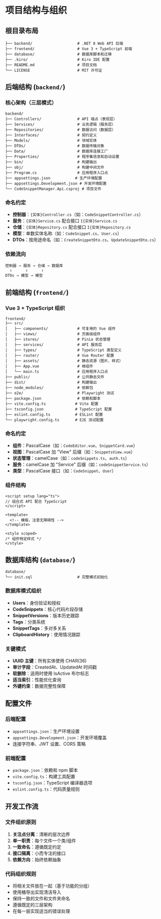 # 项目结构与组织

## 根目录布局

```
├── backend/                    # .NET 8 Web API 后端
├── frontend/                   # Vue 3 + TypeScript 前端  
├── database/                   # 数据库脚本和迁移
├── .kiro/                      # Kiro IDE 配置
├── README.md                   # 项目文档
└── LICENSE                     # MIT 许可证
```

## 后端结构 (`backend/`)

### 核心架构（三层模式）

```
backend/
├── Controllers/                # API 端点（表现层）
├── Services/                   # 业务逻辑（服务层）
├── Repositories/               # 数据访问（数据层）
├── Interfaces/                 # 契约定义
├── Models/                     # 领域实体
├── DTOs/                       # 数据传输对象
├── Data/                       # 数据库连接工厂
├── Properties/                 # 程序集信息和启动设置
├── bin/                        # 构建输出
├── obj/                        # 构建中间文件
├── Program.cs                  # 应用程序入口点
├── appsettings.json           # 生产环境配置
├── appsettings.Development.json # 开发环境配置
└── CodeSnippetManager.Api.csproj # 项目文件
```

### 命名约定
- **控制器**：`{实体}Controller.cs`（如：`CodeSnippetController.cs`）
- **服务**：`{实体}Service.cs` 配合接口 `I{实体}Service.cs`
- **仓储**：`{实体}Repository.cs` 配合接口 `I{实体}Repository.cs`
- **模型**：单数实体名称（如：`CodeSnippet.cs`、`User.cs`）
- **DTOs**：按用途命名（如：`CreateSnippetDto.cs`、`UpdateSnippetDto.cs`）

### 依赖流向
```
控制器 → 服务 → 仓储 → 数据库
  ↓      ↓      ↓
DTOs → 模型 → 模型
```

## 前端结构 (`frontend/`)

### Vue 3 + TypeScript 组织

```
frontend/
├── src/
│   ├── components/             # 可复用的 Vue 组件
│   ├── views/                  # 页面级组件
│   ├── stores/                 # Pinia 状态管理
│   ├── services/               # API 服务层
│   ├── types/                  # TypeScript 类型定义
│   ├── router/                 # Vue Router 配置
│   ├── assets/                 # 静态资源（图片、样式）
│   ├── App.vue                 # 根组件
│   └── main.ts                 # 应用程序入口点
├── public/                     # 公共静态文件
├── dist/                       # 构建输出
├── node_modules/               # 依赖包
├── e2e/                        # Playwright 测试
├── package.json                # 依赖和脚本
├── vite.config.ts             # Vite 配置
├── tsconfig.json              # TypeScript 配置
├── eslint.config.ts           # ESLint 配置
└── playwright.config.ts       # E2E 测试配置
```

### 命名约定
- **组件**：PascalCase（如：`CodeEditor.vue`、`SnippetCard.vue`）
- **视图**：PascalCase 加 "View" 后缀（如：`SnippetsView.vue`）
- **状态管理**：camelCase（如：`codeSnippets.ts`、`auth.ts`）
- **服务**：camelCase 加 "Service" 后缀（如：`codeSnippetService.ts`）
- **类型**：PascalCase 接口（如：`CodeSnippet`、`User`）

### 组件结构
```vue
<script setup lang="ts">
// 组合式 API 配合 TypeScript
</script>

<template>
  <!-- 模板，注意无障碍性 -->
</template>

<style scoped>
/* 组件特定样式 */
</style>
```

## 数据库结构 (`database/`)

```
database/
└── init.sql                    # 完整模式初始化
```

### 数据库模式组织
- **Users**：身份验证和授权
- **CodeSnippets**：核心代码片段存储
- **SnippetVersions**：版本历史跟踪
- **Tags**：分类系统
- **SnippetTags**：多对多关系
- **ClipboardHistory**：使用情况跟踪

### 关键模式
- **UUID 主键**：所有实体使用 CHAR(36)
- **审计字段**：CreatedAt、UpdatedAt 时间戳
- **软删除**：适用时使用 IsActive 布尔标志
- **适当索引**：性能优化查询
- **外键约束**：数据完整性保障

## 配置文件

### 后端配置
- `appsettings.json`：生产环境设置
- `appsettings.Development.json`：开发环境覆盖
- 连接字符串、JWT 设置、CORS 策略

### 前端配置
- `package.json`：依赖和 npm 脚本
- `vite.config.ts`：构建工具配置
- `tsconfig.json`：TypeScript 编译器选项
- `eslint.config.ts`：代码质量规则

## 开发工作流

### 文件组织原则
1. **关注点分离**：清晰的层次边界
2. **单一职责**：每个文件一个类/组件
3. **一致命名**：遵循既定约定
4. **接口隔离**：小而专注的接口
5. **依赖方向**：始终依赖抽象

### 代码组织规则
- 将相关文件放在一起（基于功能的分组）
- 使用桶导出实现清洁导入
- 保持一致的文件和文件夹命名
- 遵循既定的三层架构
- 在每一层实现适当的错误处理